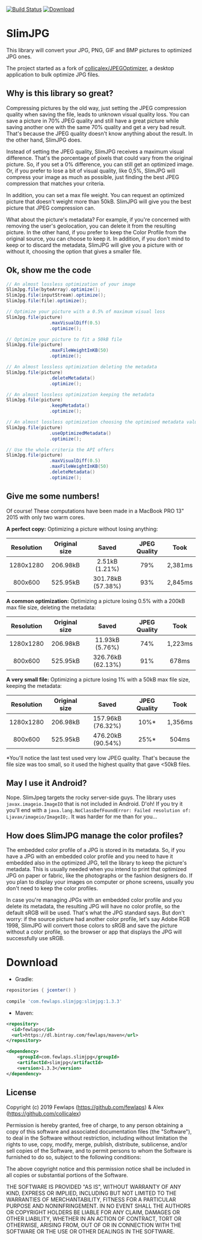 [![Build Status](https://travis-ci.org/Fewlaps/slim-jpg.svg?branch=master)](https://travis-ci.org/Fewlaps/slim-jpg)
[![Download](https://api.bintray.com/packages/fewlaps/maven/slimjpg/images/download.svg) ](https://bintray.com/fewlaps/maven/slimjpg/_latestVersion)
# SlimJPG

This library will convert your JPG, PNG, GIF and BMP pictures to optimized JPG ones.

The project started as a fork of [collicalex/JPEGOptimizer](https://github.com/collicalex/JPEGOptimizer), a desktop application to bulk optimize JPG files.


## Why is this library so great?

Compressing pictures by the old way, just setting the JPEG compression quality when saving the file, leads to unknown visual quality loss. You can save a picture in 70% JPEG quality and still have a great picture while saving another one with the same 70% quality and get a very bad result. That's because the JPEG quality doesn't know anything about the result. In the other hand, SlimJPG does.

Instead of setting the JPEG quality, SlimJPG receives a maximum visual difference. That's the porcentage of pixels that could vary from the original picture. So, if you set a 0% difference, you can still get an optimized image. Or, if you prefer to lose a bit of visual quality, like 0,5%, SlimJPG will compress your image as much as possible, just finding the best JPEG compression that matches your criteria. 

In addition, you can set a max file weight. You can request an optimized picture that doesn't weight more than 50kB. SlimJPG will give you the best picture that JPEG compression can.

What about the picture's metadata? For example, if you're concerned with removing the user's geolocation, you can delete it from the resulting picture. In the other hand, if you prefer to keep the Color Profile from the original source, you can choose to keep it. In addition, if you don't mind to keep or to discard the metadata, SlimJPG will give you a picture with or without it, choosing the option that gives a smaller file.


## Ok, show me the code

```java
// An almost lossless optimization of your image
SlimJpg.file(byteArray).optimize();
SlimJpg.file(inputStream).optimize();
SlimJpg.file(file).optimize();

// Optimize your picture with a 0.5% of maximum visual loss
SlimJpg.file(picture)
                .maxVisualDiff(0.5)
                .optimize();

// Optimize your picture to fit a 50kB file
SlimJpg.file(picture)
                .maxFileWeightInKB(50)
                .optimize();

// An almost lossless optimization deleting the metadata
SlimJpg.file(picture)
                .deleteMetadata()
                .optimize();

// An almost lossless optimization keeping the metadata
SlimJpg.file(picture)
                .keepMetadata()
                .optimize();

// An almost lossless optimization choosing the optimised metadata value
SlimJpg.file(picture)
                .useOptimizedMetadata()
                .optimize();

// Use the whole criteria the API offers
SlimJpg.file(picture)
                .maxVisualDiff(0.5)
                .maxFileWeightInKB(50)
                .deleteMetadata()
                .optimize();
```


## Give me some numbers!

Of course! These computations have been made in a MacBook PRO 13" 2015 with only two warm cores.

**A perfect copy:** Optimizing a picture without losing anything:

|Resolution|Original size|Saved|JPEG Quality|Took|
|:---:|:---:|:---:|:---:|:---:|
|1280x1280|206.98kB|2.51kB (1.21%)|79%|2,381ms|
|800x600|525.95kB|301.78kB (57.38%)|93%|2,845ms|

**A common optimization:** Optimizing a picture losing 0.5% with a 200kB max file size, deleting the metadata:

|Resolution|Original size|Saved|JPEG Quality|Took|
|:---:|:---:|:---:|:---:|:---:|
|1280x1280|206.98kB|11.93kB (5.76%)|74%|1,223ms|
|800x600|525.95kB|326.76kB (62.13%)|91%|678ms|

**A very small file:** Optimizing a picture losing 1% with a 50kB max file size, keeping the metadata:

|Resolution|Original size|Saved|JPEG Quality|Took|
|:---:|:---:|:---:|:---:|:---:|
|1280x1280|206.98kB|157.96kB (76.32%)|10%*|1,356ms|
|800x600|525.95kB|476.20kB (90.54%)|25%*|504ms|

*You'll notice the last test used very low JPEG quality. That's because the file size was too small, so it used the highest quality that gave <50kB files.


## May I use it Android?

Nope. SlimJpeg targets the rocky server-side guys. The library uses `javax.imageio.ImageIO` that is not included in Android. D'oh! If you try it you'll end with a `java.lang.NoClassDefFoundError: Failed resolution of: Ljavax/imageio/ImageIO;`. It was harder for me than for you...

## How does SlimJPG manage the color profiles?

The embedded color profile of a JPG is stored in its metadata. So, if you have a JPG with an embedded color profile and you need to have it embedded also in the optimized JPG, tell the library to keep the picture's metadata. This is usually needed when you intend to print that optimized JPG on paper or fabric, like the photographs or the fashion designers do. If you plan to display your images on computer or phone screens, usually you don't need to keep the color profiles.

In case you're managing JPGs with an embedded color profile and you delete its metadata, the resulting JPG will have no color profile, so the default sRGB will be used. That's what the JPG standard says. But don't worry: if the source picture had another color profile, let's say Adobe RGB 1998, SlimJPG will convert those colors to sRGB and save the picture without a color profile, so the browser or app that displays the JPG will successfully use sRGB.


# Download

* Gradle:
```groovy
repositories { jcenter() }
    
compile 'com.fewlaps.slimjpg:slimjpg:1.3.3'
```
* Maven:
```xml
<repository>
  <id>fewlaps</id>
  <url>https://dl.bintray.com/fewlaps/maven</url>
</repository>

<dependency>
    <groupId>com.fewlaps.slimjpg</groupId>
    <artifactId>slimjpg</artifactId>
    <version>1.3.3</version>
</dependency>
```

## License

Copyright (c) 2019 Fewlaps (https://github.com/fewlaps) & Alex (https://github.com/collicalex)

Permission is hereby granted, free of charge, to any person obtaining a copy
of this software and associated documentation files (the "Software"), to deal
in the Software without restriction, including without limitation the rights
to use, copy, modify, merge, publish, distribute, sublicense, and/or sell
copies of the Software, and to permit persons to whom the Software is
furnished to do so, subject to the following conditions:

The above copyright notice and this permission notice shall be included in all
copies or substantial portions of the Software.

THE SOFTWARE IS PROVIDED "AS IS", WITHOUT WARRANTY OF ANY KIND, EXPRESS OR
IMPLIED, INCLUDING BUT NOT LIMITED TO THE WARRANTIES OF MERCHANTABILITY,
FITNESS FOR A PARTICULAR PURPOSE AND NONINFRINGEMENT. IN NO EVENT SHALL THE
AUTHORS OR COPYRIGHT HOLDERS BE LIABLE FOR ANY CLAIM, DAMAGES OR OTHER
LIABILITY, WHETHER IN AN ACTION OF CONTRACT, TORT OR OTHERWISE, ARISING FROM,
OUT OF OR IN CONNECTION WITH THE SOFTWARE OR THE USE OR OTHER DEALINGS IN THE
SOFTWARE.
